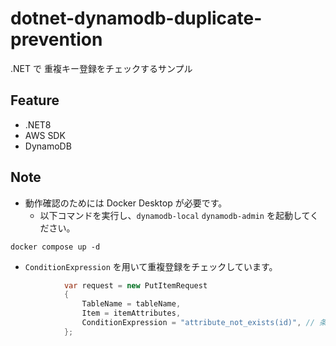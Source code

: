 # dotnet-dynamodb-duplicate-prevention
.NET で 重複キー登録をチェックするサンプル

## Feature
- .NET8
- AWS SDK
- DynamoDB

## Note
- 動作確認のためには Docker Desktop が必要です。
  - 以下コマンドを実行し、`dynamodb-local` `dynamodb-admin` を起動してください。

```
docker compose up -d
```

- `ConditionExpression` を用いて重複登録をチェックしています。

```cs
            var request = new PutItemRequest
            {
                TableName = tableName,
                Item = itemAttributes,
                ConditionExpression = "attribute_not_exists(id)", // 条件式: キーが存在しない場合にのみPutItemを実行
            };
```